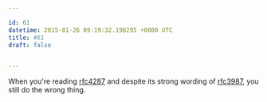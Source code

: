 ```yaml
---

id: 61
datetime: 2015-01-26 09:19:32.198295 +0000 UTC
title: #61
draft: false


---
```


When you're reading [rfc4287](https://tools.ietf.org/html/rfc4287) and despite its strong wording of [rfc3987](https://tools.ietf.org/html/rfc3987), you still do the wrong thing.
